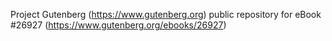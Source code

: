 Project Gutenberg (https://www.gutenberg.org) public repository for eBook #26927 (https://www.gutenberg.org/ebooks/26927)
